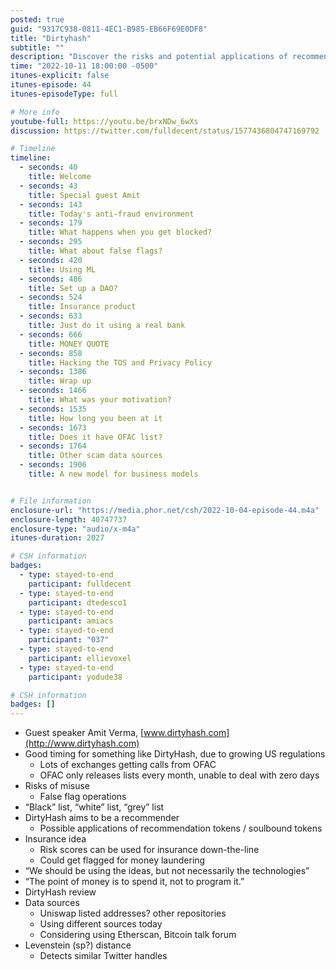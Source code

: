 ```yaml
---
posted: true
guid: "9317C938-0811-4EC1-B985-EB66F69E0DF8"
title: "Dirtyhash"
subtitle: ""
description: "Discover the risks and potential applications of recommendation tokens in the world of growing US regulations with guest speaker Amit Verma from Dirtyhash.com. "
time: "2022-10-11 18:00:00 -0500"
itunes-explicit: false
itunes-episode: 44
itunes-episodeType: full

# More info
youtube-full: https://youtu.be/brxNDw_6wXs
discussion: https://twitter.com/fulldecent/status/1577436804747169792

# Timeline
timeline:
  - seconds: 40
    title: Welcome
  - seconds: 43
    title: Special guest Amit
  - seconds: 143
    title: Today's anti-fraud environment
  - seconds: 179
    title: What happens when you get blocked?
  - seconds: 295
    title: What about false flags?
  - seconds: 420
    title: Using ML
  - seconds: 486
    title: Set up a DAO?
  - seconds: 524
    title: Insurance product
  - seconds: 633
    title: Just do it using a real bank
  - seconds: 666
    title: MONEY QUOTE
  - seconds: 858
    title: Hacking the TOS and Privacy Policy
  - seconds: 1386
    title: Wrap up
  - seconds: 1466
    title: What was your motivation?
  - seconds: 1535
    title: How long you been at it
  - seconds: 1673
    title: Does it have OFAC list?
  - seconds: 1764
    title: Other scam data sources
  - seconds: 1906
    title: A new model for business models


# File information
enclosure-url: "https://media.phor.net/csh/2022-10-04-episode-44.m4a"
enclosure-length: 40747737
enclosure-type: "audio/x-m4a"
itunes-duration: 2027

# CSH information
badges:
  - type: stayed-to-end
    participant: fulldecent
  - type: stayed-to-end
    participant: dtedesco1
  - type: stayed-to-end
    participant: amiacs
  - type: stayed-to-end
    participant: "037"
  - type: stayed-to-end
    participant: ellievoxel
  - type: stayed-to-end
    participant: yodude38

# CSH information
badges: []
---
```

<!--end of quick notes-->

- Guest speaker Amit Verma, [www.dirtyhash.com](http://www.dirtyhash.com)
- Good timing for something like DirtyHash, due to growing US regulations
  - Lots of exchanges getting calls from OFAC
  - OFAC only releases lists every month, unable to deal with zero days
- Risks of misuse
  - False flag operations
- “Black” list, “white” list, “grey” list
- DirtyHash aims to be a recommender
  - Possible applications of recommendation tokens / soulbound tokens
- Insurance idea
  - Risk scores can be used for insurance down-the-line
  - Could get flagged for money laundering
- “We should be using the ideas, but not necessarily the technologies”
- “The point of money is to spend it, not to program it.”
- DirtyHash review
- Data sources
  - Uniswap listed addresses? other repositories
  - Using different sources today
  - Considering using Etherscan, Bitcoin talk forum
- Levenstein (sp?) distance
  - Detects similar Twitter handles